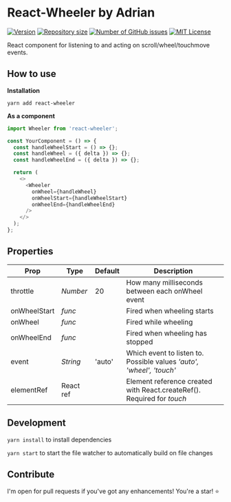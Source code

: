 # React-Wheeler by Adrian

[![Version][version-badge]][github]
[![Repository size][repo-size-badge]][github]
[![Number of GitHub issues][gh-issues-badge]][github]
[![MIT License][license-badge]][license]

React component for listening to and acting on scroll/wheel/touchmove events.

## How to use

**Installation**

`yarn add react-wheeler`

**As a component**

```javascript
import Wheeler from 'react-wheeler';

const YourComponent = () => {
  const handleWheelStart = () => {};
  const handleWheel = ({ delta }) => {};
  const handleWheelEnd = ({ delta }) => {};

  return (
    <>
      <Wheeler
        onWheel={handleWheel}
        onWheelStart={handleWheelStart}
        onWheelEnd={handleWheelEnd}
      />
    </>
  );
};
```

## Properties

| Prop         | Type      | Default | Description                                                            |
| ------------ | --------- | ------- | ---------------------------------------------------------------------- |
| throttle     | _Number_  | 20      | How many milliseconds between each onWheel event                       |
| onWheelStart | _func_    |         | Fired when wheeling starts                                             |
| onWheel      | _func_    |         | Fired while wheeling                                                   |
| onWheelEnd   | _func_    |         | Fired when wheeling has stopped                                        |
| event        | _String_  | 'auto'  | Which event to listen to. Possible values _'auto', 'wheel', 'touch'_   |
| elementRef   | React ref |         | Element reference created with React.createRef(). Required for _touch_ |

## Development

`yarn install` to install dependencies

`yarn start` to start the file watcher to automatically build on file changes

## Contribute

I'm open for pull requests if you've got any enhancements! You're a star! ⭐

[github]: https://github.com/designbyadrian/react-wheeler
[license]: LICENSE
[version-badge]: https://img.shields.io/github/package-json/v/designbyadrian/react-wheeler/master.svg?style=flat-square&label=version&colorB=cornflowerblue&colorA=SlateGrey
[license-badge]: https://img.shields.io/github/license/designbyadrian/react-wheeler.svg?style=flat-square&colorA=SlateGray
[gh-issues-badge]: https://img.shields.io/github/issues/designbyadrian/react-wheeler/master.svg?style=flat-square&label=issues&colorA=SlateGray
[repo-size-badge]: https://img.shields.io/github/repo-size/designbyadrian/react-wheeler.svg?style=flat-square&colorA=SlateGray

